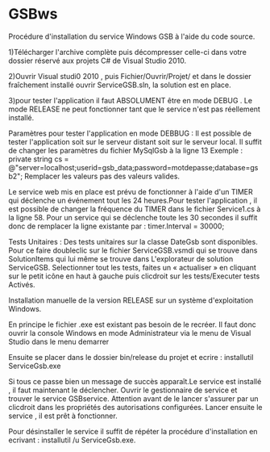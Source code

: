 # GSBws
Procédure d'installation du service Windows GSB à l'aide du code source.

1)Télécharger l'archive complète puis décompresser celle-ci dans votre dossier réservé aux projets C# de Visual Studio 2010.

2)Ouvrir Visual studi0 2010 , puis Fichier/Ouvrir/Projet/ et dans le dossier fraîchement installé ouvrir ServiceGSB.sln, la solution est en place.

3)pour tester l'application il faut ABSOLUMENT être en mode DEBUG . Le mode RELEASE ne peut fonctionner tant que le service n'est pas réellement installé.

Paramètres pour tester l'application en mode DEBBUG :
Il est possible de tester l'application soit sur le serveur distant soit sur le serveur local.
Il suffit de changer les paramètres du fichier MySqlGsb à la ligne 13
Exemple :
private string cs = @"server=localhost;userid=gsb_data;password=motdepasse;database=gsb2";
Remplacer les valeurs pas des valeurs valides.

Le service web mis en place est prévu de fonctionner à l'aide d'un TIMER qui déclenche un événement tout les 24 heures.Pour tester l'application , il est possible de changer la fréquence du TIMER dans le fichier Service1.cs à la ligne 58.
Pour un service qui se déclenche toute les 30 secondes il suffit donc de remplacer la ligne existante par :
timer.Interval = 30000;

Tests Unitaires :
Des tests unitaires sur la classe DateGsb sont disponibles.
Pour ce faire doubleclic sur le fichier ServiceGSB.vsmdi qui se trouve dans SolutionItems qui lui même se trouve dans L'explorateur de solution ServiceGSB.
Selectionner tout les tests, faites un « actualiser » en cliquant sur le petit icône en haut à gauche puis clicdroit sur les tests/Executer tests Activés.

Installation manuelle de la version RELEASE sur un système d'exploitation Windows.

En principe le fichier .exe est existant pas besoin de le recréer.
Il faut donc ouvrir la console Windows en mode Administrateur via le menu de Visual Studio dans le menu demarrer

Ensuite se placer dans le dossier bin/release du projet et ecrire : installutil ServiceGsb.exe


Si tous ce passe bien un message de succès apparaît.Le service est installé , il faut maintenant le déclencher.
Ouvrir le gestionnaire de service et trouver  le service GSBservice.
Attention avant de le lancer s'assurer par un clicdroit dans les propriétés  des autorisations  configurées.
Lancer ensuite le service , il est prêt à fonctionner.

Pour désinstaller le service il suffit de répéter la procédure d'installation en ecrivant :
 installutil /u ServiceGsb.exe.

